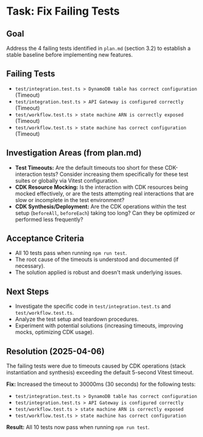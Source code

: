# Task: Fix Failing Tests

## Goal

Address the 4 failing tests identified in `plan.md` (section 3.2) to establish a stable baseline before implementing new features.

## Failing Tests

- `test/integration.test.ts > DynamoDB table has correct configuration` (Timeout)
- `test/integration.test.ts > API Gateway is configured correctly` (Timeout)
- `test/workflow.test.ts > state machine ARN is correctly exposed` (Timeout)
- `test/workflow.test.ts > state machine has correct configuration` (Timeout)

## Investigation Areas (from plan.md)

- **Test Timeouts:** Are the default timeouts too short for these CDK-interaction tests? Consider increasing them specifically for these test suites or globally via Vitest configuration.
- **CDK Resource Mocking:** Is the interaction with CDK resources being mocked effectively, or are the tests attempting real interactions that are slow or incomplete in the test environment?
- **CDK Synthesis/Deployment:** Are the CDK operations within the test setup (`beforeAll`, `beforeEach`) taking too long? Can they be optimized or performed less frequently?

## Acceptance Criteria

- All 10 tests pass when running `npm run test`.
- The root cause of the timeouts is understood and documented (if necessary).
- The solution applied is robust and doesn't mask underlying issues.

## Next Steps

- Investigate the specific code in `test/integration.test.ts` and `test/workflow.test.ts`.
- Analyze the test setup and teardown procedures.
- Experiment with potential solutions (increasing timeouts, improving mocks, optimizing CDK usage).

## Resolution (2025-04-06)

The failing tests were due to timeouts caused by CDK operations (stack instantiation and synthesis) exceeding the default 5-second Vitest timeout.

**Fix:** Increased the timeout to 30000ms (30 seconds) for the following tests:
- `test/integration.test.ts > DynamoDB table has correct configuration`
- `test/integration.test.ts > API Gateway is configured correctly`
- `test/workflow.test.ts > state machine ARN is correctly exposed`
- `test/workflow.test.ts > state machine has correct configuration`

**Result:** All 10 tests now pass when running `npm run test`.